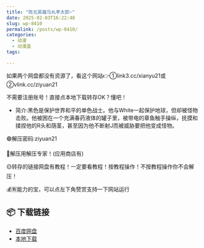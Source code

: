 ```yaml
---
title: "败北英雄乌丸孝太郎~"
date: 2025-02-03T16:22:48
slug: wp-8410
permalink: /posts/wp-8410/
categories:
  - 动漫
  - 动漫盖
tags:

---
```


如果两个网盘都没有资源了，看这个网站👉①link3.cc/xianyu21或②vlink.cc/ziyuan21

不需要注册账号！直接点本地下载转存OK？懂吧！

*   简介:黑色是保护世界和平的单色战士。他与White一起保护地球，但却被怪物击败。他被困在一个充满春药液体的罐子里，被带电的章鱼触手操纵，抚摸和揉捏他的R头和荫茎，甚至因为他不断射J而被威胁要把他变成怪物。

🟢解压密码:ziyuan21

🔵解压用解压专家！(应用商店有)

🟡转存的链接网盘有教程！一定要看教程！按教程操作！不按教程操作你不会解压！

💰🈶能力的宝，可以点左下角赞赏支持一下网站运行

## 📦 下载链接
- [百度网盘](https://blziyuan21.com/pay-download/8410?key=82e9a64735&down_id=0)
- [本地下载](https://blziyuan21.com/pay-download/8410?key=82e9a64735&down_id=1)

